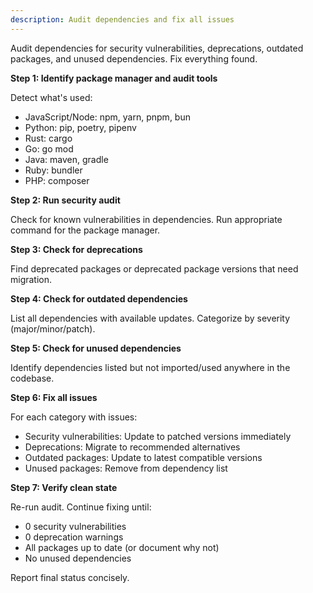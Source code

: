 ```yaml
---
description: Audit dependencies and fix all issues
---
```


Audit dependencies for security vulnerabilities, deprecations, outdated packages, and unused dependencies. Fix everything found.

**Step 1: Identify package manager and audit tools**

Detect what's used:
- JavaScript/Node: npm, yarn, pnpm, bun
- Python: pip, poetry, pipenv
- Rust: cargo
- Go: go mod
- Java: maven, gradle
- Ruby: bundler
- PHP: composer

**Step 2: Run security audit**

Check for known vulnerabilities in dependencies. Run appropriate command for the package manager.

**Step 3: Check for deprecations**

Find deprecated packages or deprecated package versions that need migration.

**Step 4: Check for outdated dependencies**

List all dependencies with available updates. Categorize by severity (major/minor/patch).

**Step 5: Check for unused dependencies**

Identify dependencies listed but not imported/used anywhere in the codebase.

**Step 6: Fix all issues**

For each category with issues:
- Security vulnerabilities: Update to patched versions immediately
- Deprecations: Migrate to recommended alternatives
- Outdated packages: Update to latest compatible versions
- Unused packages: Remove from dependency list

**Step 7: Verify clean state**

Re-run audit. Continue fixing until:
- 0 security vulnerabilities
- 0 deprecation warnings
- All packages up to date (or document why not)
- No unused dependencies

Report final status concisely.
